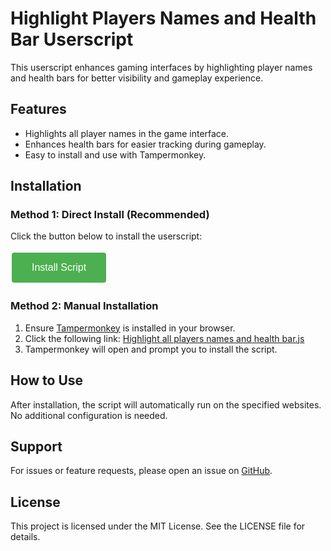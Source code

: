 # Highlight Players Names and Health Bar Userscript

This userscript enhances gaming interfaces by highlighting player names and health bars for better visibility and gameplay experience.

## Features
- Highlights all player names in the game interface.
- Enhances health bars for easier tracking during gameplay.
- Easy to install and use with Tampermonkey.

## Installation

### Method 1: Direct Install (Recommended)
Click the button below to install the userscript:

<button onclick="installUserscript()" style="background-color: #4CAF50; border: none; color: white; padding: 15px 32px; text-align: center; text-decoration: none; display: inline-block; font-size: 16px; margin: 4px 2px; cursor: pointer; border-radius: 4px;">Install Script</button>

### Method 2: Manual Installation
1. Ensure [Tampermonkey](https://www.tampermonkey.net/) is installed in your browser.
2. Click the following link: [Highlight all players names and health bar.js](https://github.com/alyaparan/scripts/raw/main/Highlight%20all%20playars%20names%20and%20health%20bar.js)
3. Tampermonkey will open and prompt you to install the script.

## How to Use
After installation, the script will automatically run on the specified websites. No additional configuration is needed.

## Support
For issues or feature requests, please open an issue on [GitHub](https://github.com/alyaparan/scripts).

## License
This project is licensed under the MIT License. See the LICENSE file for details.

<script>
function installUserscript() {
  // Create a direct install link that works with modern Tampermonkey
  const scriptUrl = 'https://github.com/alyaparan/scripts/raw/main/Highlight%20all%20playars%20names%20and%20health%20bar.js';
  
  // Different methods for different browsers
  if (navigator.userAgent.includes('Firefox')) {
    // For Firefox
    window.open('https://addons.mozilla.org/firefox/downloads/file/4001371/tampermonkey-4.18.1.xpi');
    setTimeout(() => {
      window.location.href = scriptUrl;
    }, 1000);
  } else {
    // For Chrome and other browsers
    window.location.href = 'tampermonkey:///?url=' + encodeURIComponent(scriptUrl);
    
    // Fallback for if the protocol handler doesn't work
    setTimeout(() => {
      window.location.href = scriptUrl;
    }, 500);
  }
}
</script>
